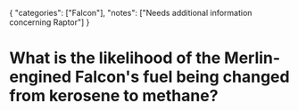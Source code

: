 {
    "categories": ["Falcon"],
    "notes": ["Needs additional information concerning Raptor"]
}

# What is the likelihood of the Merlin-engined Falcon's fuel being changed from kerosene to methane?
